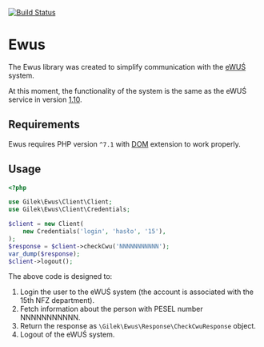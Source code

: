 [![Build Status](https://travis-ci.org/gilek/ewus.svg?branch=master)](https://travis-ci.org/gilek/ewus)

# Ewus
The Ewus library was created to simplify communication with the [eWUŚ](https://ewus.nfz.gov.pl/ap-ewus/) system.

At this moment, the functionality of the system is the same as the eWUŚ service in version [1.10](http://www.nfz.gov.pl/dla-swiadczeniodawcy/ewus/tworcy-oprogramowania/).

## Requirements
Ewus requires PHP version `^7.1` with [DOM](http://pl1.php.net/manual/en/book.dom.php) extension to work properly.

## Usage

```php
<?php

use Gilek\Ewus\Client\Client;
use Gilek\Ewus\Client\Credentials;

$client = new Client(
    new Credentials('login', 'hasło', '15'),
);
$response = $client->checkCwu('NNNNNNNNNNN');
var_dump($response);
$client->logout();
```

The above code is designed to:

1. Login the user to the eWUŚ system (the account is associated with the 15th NFZ department).
1. Fetch information about the person with PESEL number NNNNNNNNNNN.
1. Return the response as `\Gilek\Ewus\Response\CheckCwuResponse` object.
1. Logout of the eWUŚ system.
